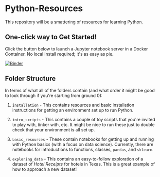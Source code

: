 # Python-Resources

This repository will be a smattering of resources for learning Python.

## One-click way to Get Started!

Click the button below to launch a Jupyter notebook server in a Docker Container. No local install required; it's as easy as pie.

[![Binder](http://mybinder.org/badge.svg)](http://mybinder.org:/repo/galvanizeopensource/python-resources)

## Folder Structure

In terms of what all of the folders contain (and what order it might be good to look through if you're starting from ground 0):

1. `installation` - This contains resources and basic installation instructions for getting an environment set up to run Python.

2. `intro_scripts` - This contains a couple of toy scripts that you're invited to play with, tinker with, etc. It might be nice to run these just to double check that your environment is all set up.

3. `basic_resources` - These contain notebooks for getting up and running with Python basics (with a focus on data science). Currently, there are notebooks for introductions to functions, classes, `pandas`, and `sklearn`.

4. `exploring_data` - This contains an easy-to-follow exploration of a dataset of _Hotel Receipts_ for hotels in Texas. This is a great example of how to approach a new dataset!

